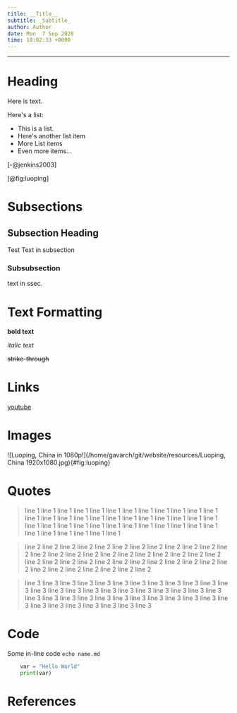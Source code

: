 ```yaml
---
title: __Title__
subtitle: _Subtitle_
author: Author
date: Mon  7 Sep 2020
time: 18:02:33 +0000
---
```


---

# Heading

Here is text.

Here's a list:

+ This is a list.
+ Here's another list item
+ More List items
+ Even more items...

[-@jenkins2003]

[@fig:luoping]

# Subsections

## Subsection Heading

Test Text in subsection

### Subsubsection

text in ssec.

# Text Formatting

**bold text**

_italic text_

~~strike-through~~

# Links

[youtube](https://youtube.com)

# Images

![Luoping, China in 1080p!](/home/gavarch/git/website/resources/Luoping, China 1920x1080.jpg){#fig:luoping}

# Quotes

> line 1 line 1 line 1 line 1 line 1 line 1 line 1 line 1
> line 1 line 1 line 1 line 1 line 1 line 1 line 1 line 1
> line 1 line 1 line 1 line 1 line 1 line 1 line 1 line 1
> line 1 line 1 line 1 line 1 line 1 line 1 line 1 line 1
> line 1 line 1 line 1 line 1 line 1 line 1 line 1 line 1
> line 1 line 1

> line 2 line 2 line 2 line 2 line 2 line 2 line 2 line 2
> line 2 line 2 line 2 line 2 line 2 line 2 line 2 line 2
> line 2 line 2 line 2 line 2 line 2 line 2 line 2 line 2
> line 2 line 2 line 2 line 2 line 2 line 2 line 2 line 2
> line 2 line 2 line 2 line 2 line 2 line 2 line 2 line 2
> line 2 line 2

> line 3 line 3 line 3 line 3 line 3 line 3 line 3 line 3
> line 3 line 3 line 3 line 3 line 3 line 3 line 3 line 3
> line 3 line 3 line 3 line 3 line 3 line 3 line 3 line 3
> line 3 line 3 line 3 line 3 line 3 line 3 line 3 line 3
> line 3 line 3 line 3 line 3 line 3 line 3 line 3 line 3
> line 3 line 3

# Code

Some in-line code ```echo name.md```

```python
    var = "Hello World"
    print(var)
```

# References
